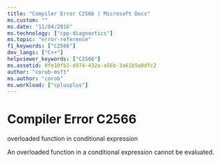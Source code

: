 ```yaml
---
title: "Compiler Error C2566 | Microsoft Docs"
ms.custom: ""
ms.date: "11/04/2016"
ms.technology: ["cpp-diagnostics"]
ms.topic: "error-reference"
f1_keywords: ["C2566"]
dev_langs: ["C++"]
helpviewer_keywords: ["C2566"]
ms.assetid: 8fe10fb2-d974-432a-a56b-3a61b9a8dfc2
author: "corob-msft"
ms.author: "corob"
ms.workload: ["cplusplus"]
---
```

# Compiler Error C2566
overloaded function in conditional expression  
  
 An overloaded function in a conditional expression cannot be evaluated.